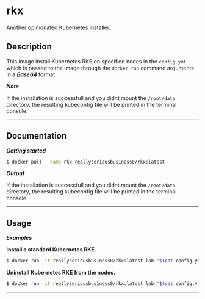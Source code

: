 # rkx
Another opinionated Kubernetes installer.

## Description

This image install Kubernetes RKE on specified nodes in the `config.yml` which is passed to the image through the `docker run` command arguments in a <ins>***Base64***</ins> format.

***Note***

If the installation is successfull and you didnt mount the `/root/data` directory, the resulting kubeconfig file will be printed in the terminal console.

---

## Documentation

***Getting started***

```bash
$ docker pull --name rkx reallyseriousbus1ness0/rkx:latest
```

***Output***

If the installation is successfull and you didnt mount the `/root/data` directory, the resulting kubeconfig file will be printed in the terminal console.

---

## Usage

***Examples***

**Install a standard Kubernetes RKE.**

```bash
$ docker run -it reallyseriousbus1ness0/rkx:latest lab "$(cat config.yml|base64 -w 0)"
```

**Uninstall Kubernetes RKE from the nodes.**

```bash
$ docker run -it reallyseriousbus1ness0/rkx:latest lab "$(cat config.yml|base64 -w 0)"
```

---



